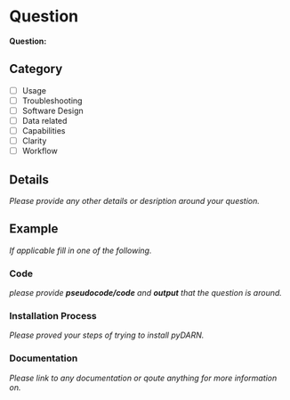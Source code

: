 # Question

**Question:**

## Category

- [ ] Usage 
- [ ] Troubleshooting
- [ ] Software Design
- [ ] Data related
- [ ] Capabilities
- [ ] Clarity 
- [ ] Workflow

## Details

*Please provide any other details or desription around your question.*

## Example  

*If applicable fill in one of the following.*

### Code

*please provide **pseudocode/code** and **output** that the question is around.*

### Installation Process 

*Please proved your steps of trying to install pyDARN.*

### Documentation

*Please link to any documentation or qoute anything for more information on.*
